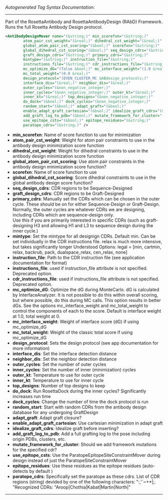 <!-- THIS IS AN AUTOGENERATED FILE: Don't edit it directly, instead change the schema definition in the code itself. -->

_Autogenerated Tag Syntax Documentation:_

---
Part of the RosettaAntibody and RosettaAntibodyDesign (RAbD) Framework. Runs the full Rosetta Antibody Design protocol.

```xml
<AntibodyDesignMover name="(&string;)" min_scorefxn="(&string;)"
        atom_pair_cst_weight="(&real;)" dihedral_cst_weight="(&real;)"
        global_atom_pair_cst_scoring="(&bool;)" scorefxn="(&string;)"
        global_dihedral_cst_scoring="(&bool;)" seq_design_cdrs="(&string;)"
        graft_design_cdrs="(&string;)" primary_cdrs="(&string;)"
        mintype="(&string;)" instruction_file="(&string;)"
        instructions_file="(&string;)" cdr_instructions_file="(&string;)"
        mc_optimize_dG="(false &bool;)" mc_interface_weight="(1.0 &real;)"
        mc_total_weight="(0.0 &real;)"
        design_protocol="(EVEN_CLUSTER_MC &ABdesign_protocols;)"
        interface_dis="(&real;)" neighbor_dis="(&real;)"
        outer_cycles="(&non_negative_integer;)"
        inner_cycles="(&non_negative_integer;)" outer_kt="(&real;)"
        inner_kt="(&real;)" top_designs="(&non_negative_integer;)"
        do_dock="(&bool;)" dock_cycles="(&non_negative_integer;)"
        random_start="(&bool;)" adapt_graft="(&bool;)"
        enable_adapt_graft_cartesian="(&bool;)" idealize_graft_cdrs="(&bool;)"
        add_graft_log_to_pdb="(&bool;)" mutate_framework_for_cluster="(&bool;)"
        use_epitope_csts="(&bool;)" epitope_residues="(&string;)"
        paratope_cdrs="(&string;)" />
```

-   **min_scorefxn**: Name of score function to use for minimization
-   **atom_pair_cst_weight**: Weight for atom pair constraints to use in the antibody design minimization score function
-   **dihedral_cst_weight**: Weight for dihedral constraints to use in the antibody design minimization score function
-   **global_atom_pair_cst_scoring**: Use atom pair constraints in the antibody design minimization score function?
-   **scorefxn**: Name of score function to use
-   **global_dihedral_cst_scoring**: Score dihedral constraints to use in the global antibody design score function?
-   **seq_design_cdrs**: CDR regions to be Sequence-Designed
-   **graft_design_cdrs**: CDR regions to be Graft-Designed
-   **primary_cdrs**: Manually set the CDRs which can be chosen in the outer cycle. 
These should be on for either Sequence-Design or Graft-Design. 
Normally, the outer cycles are whatever CDRs we are designing, including CDRs which are sequence-design only.  
Use this if you are primarily interested in specific CDRs (such as graft-designing H3 and allowing H1 and L3 to sequence design during the inner cycle.)
-   **mintype**: Set the mintype for all designign CDRs.  Default min. Can be set individually in the CDR instructions file.  relax is much more intensive, but takes significantly longer 
 Understood Options: legal = [min, cartmin, relax, backrub, pack, dualspace_relax, cen_relax, none]
-   **instruction_file**: Path to the CDR instruction file (see application documentation for format)
-   **instructions_file**: used if instruction_file attribute is not specified. Deprecated option.
-   **cdr_instructions_file**: used if instructions_file attribute is not specified. Deprecated option.
-   **mc_optimize_dG**: Optimize the dG during MonteCarlo.  dG is calculated by InterfaceAnalyzer. 
It is not possible to do this within overall scoring, but where possible, do this during MC calls.
 This option results in better dGs.  See the options mc_interface_weight and mc_total_weight to control the components of each to the score. 
 Default is interface weight at 1.0, total weight at 0.
-   **mc_interface_weight**: Weight of interface score (dG) if using mc_optimize_dG
-   **mc_total_weight**: Weight of the classic total score if using mc_optimize_dG
-   **design_protocol**: Sets the design protocol (see app documentation for more information)
-   **interface_dis**: Set the interface detection distance
-   **neighbor_dis**: Set the neighbor detection distance
-   **outer_cycles**: Set the number of outer cycles
-   **inner_cycles**: Set the number of inner (minimization) cycles
-   **outer_kt**: Temperature to use for outer cycle
-   **inner_kt**: Temperature to use for inner cycle
-   **top_designs**: Number of top designs to keep
-   **do_dock**: Run RosettaDock during the inner cycles? Significantly increases run time
-   **dock_cycles**: Change the number of time the dock protocol is run
-   **random_start**: Start with random CDRs from the antibody design database for any undergoing GraftDesign
-   **adapt_graft**: Adapt graft closure?
-   **enable_adapt_graft_cartesian**: Use cartesian minimization in adapt graft
-   **idealize_graft_cdrs**: Idealize graft before inserting?
-   **add_graft_log_to_pdb**: Add a full grafting log to the pose including origin PDBs, clusters, etc.
-   **mutate_framework_for_cluster**: Should we add framework mutations for the specified cdr?
-   **use_epitope_csts**: Use the ParatopeEpitopeSiteConstraintMover during design instead of just the ParatopeSiteConstraintMover
-   **epitope_residues**: Use these residues as the epitope residues (auto-detects by default )
-   **paratope_cdrs**: Specifically set the paratope as these cdrs.
List of CDR regions (string) devided by one of the following characters: ":,'`~+*|;. "Recognized CDRs: "Aroop|Chothia|Kabat|Martin|North|"

---
